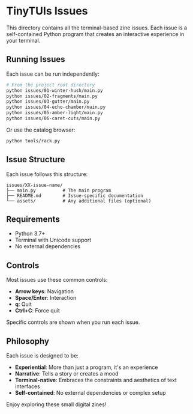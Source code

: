 # TinyTUIs Issues

This directory contains all the terminal-based zine issues. Each issue is a self-contained Python program that creates an interactive experience in your terminal.

## Running Issues

Each issue can be run independently:

```bash
# From the project root directory
python issues/01-winter-hush/main.py
python issues/02-fragments/main.py
python issues/03-gutter/main.py
python issues/04-echo-chamber/main.py
python issues/05-amber-light/main.py
python issues/06-caret-cuts/main.py
```

Or use the catalog browser:

```bash
python tools/rack.py
```

## Issue Structure

Each issue follows this structure:

```
issues/XX-issue-name/
├── main.py          # The main program
├── README.md        # Issue-specific documentation
└── assets/          # Any additional files (optional)
```

## Requirements

- Python 3.7+
- Terminal with Unicode support
- No external dependencies

## Controls

Most issues use these common controls:

- **Arrow keys**: Navigation
- **Space/Enter**: Interaction
- **q**: Quit
- **Ctrl+C**: Force quit

Specific controls are shown when you run each issue.

## Philosophy

Each issue is designed to be:

- **Experiential**: More than just a program, it's an experience
- **Narrative**: Tells a story or creates a mood
- **Terminal-native**: Embraces the constraints and aesthetics of text interfaces
- **Self-contained**: No external dependencies or complex setup

Enjoy exploring these small digital zines!